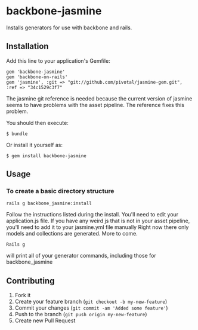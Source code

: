 # backbone-jasmine
Installs generators for use with backbone and rails.

## Installation

Add this line to your application's Gemfile:

    gem 'backbone-jasmine'
    gem 'backbone-on-rails'
    gem 'jasmine', :git => "git://github.com/pivotal/jasmine-gem.git", :ref => "34c1529c3f7"

The jasmine git reference is needed because the current version of jasmine seems to have problems with the asset pipeline.  The reference fixes this problem.

You should then execute:

    $ bundle

Or install it yourself as:

    $ gem install backbone-jasmine

## Usage

### To create a basic directory structure

    rails g backbone_jasmine:install

Follow the instructions listed during the install.  You'll need to edit your application.js file.
If you have any weird js that is not in your asset pipeline, you'll need to add it to your jasmine.yml file manually
Right now there only models and collections are generated.  More to come.

    Rails g 

will print all of your generator commands, including those for backbone_jasmine

## Contributing

1. Fork it
2. Create your feature branch (`git checkout -b my-new-feature`)
3. Commit your changes (`git commit -am 'Added some feature'`)
4. Push to the branch (`git push origin my-new-feature`)
5. Create new Pull Request
